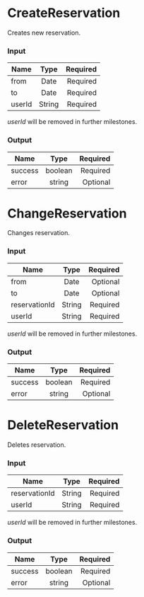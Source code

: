 # CreateReservation

Creates new reservation.
### Input

| Name          | Type          | Required |
| ------------- |:-------------:| --------:|
| from          | Date          | Required |
| to            | Date          | Required |
| userId        | String        | Required |

_userId_ will be removed in further milestones.

### Output

| Name          | Type          | Required |
| ------------- |:-------------:| --------:|
| success       | boolean       | Required |
| error         | string        | Optional |


# ChangeReservation

Changes reservation.
### Input

| Name          | Type          | Required |
| ------------- |:-------------:| --------:|
| from          | Date          | Optional |
| to            | Date          | Optional |
| reservationId | String        | Required |
| userId        | String        | Required |

_userId_ will be removed in further milestones.

### Output

| Name          | Type          | Required |
| ------------- |:-------------:| --------:|
| success       | boolean       | Required |
| error         | string        | Optional |


# DeleteReservation

Deletes reservation.
### Input

| Name          | Type          | Required |
| ------------- |:-------------:| --------:|
| reservationId | String        | Required |
| userId        | String        | Required |

_userId_ will be removed in further milestones.

### Output

| Name          | Type          | Required |
| ------------- |:-------------:| --------:|
| success       | boolean       | Required |
| error         | string        | Optional |

